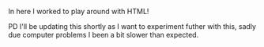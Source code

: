 In here I worked to play around with HTML!


PD I'll be updating this shortly as I want to experiment futher with this, sadly due computer problems I been a bit slower than expected.
